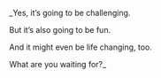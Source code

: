 _Yes, it’s going to be challenging.

But it’s also going to be fun.

And it might even be life changing, too.

What are you waiting for?_
